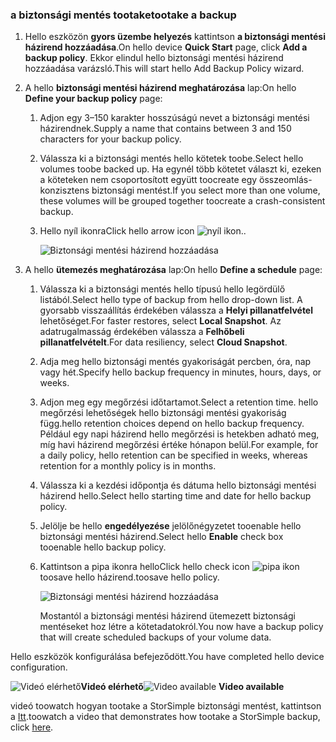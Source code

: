 <!--author=alkohli last changed: 9/17/15-->

### <a name="tootake-a-backup"></a><span data-ttu-id="7a9f7-101">a biztonsági mentés tootake</span><span class="sxs-lookup"><span data-stu-id="7a9f7-101">tootake a backup</span></span>
1. <span data-ttu-id="7a9f7-102">Hello eszközön **gyors üzembe helyezés** kattintson **a biztonsági mentési házirend hozzáadása**.</span><span class="sxs-lookup"><span data-stu-id="7a9f7-102">On hello device **Quick Start** page, click **Add a backup policy**.</span></span> <span data-ttu-id="7a9f7-103">Ekkor elindul hello biztonsági mentési házirend hozzáadása varázsló.</span><span class="sxs-lookup"><span data-stu-id="7a9f7-103">This will start hello Add Backup Policy wizard.</span></span> 
2. <span data-ttu-id="7a9f7-104">A hello **biztonsági mentési házirend meghatározása** lap:</span><span class="sxs-lookup"><span data-stu-id="7a9f7-104">On hello **Define your backup policy** page:</span></span>
   
   1. <span data-ttu-id="7a9f7-105">Adjon egy 3–150 karakter hosszúságú nevet a biztonsági mentési házirendnek.</span><span class="sxs-lookup"><span data-stu-id="7a9f7-105">Supply a name that contains between 3 and 150 characters for your backup policy.</span></span>
   2. <span data-ttu-id="7a9f7-106">Válassza ki a biztonsági mentés hello kötetek toobe.</span><span class="sxs-lookup"><span data-stu-id="7a9f7-106">Select hello volumes toobe backed up.</span></span> <span data-ttu-id="7a9f7-107">Ha egynél több kötetet választ ki, ezeken a köteteken nem csoportosított együtt toocreate egy összeomlás-konzisztens biztonsági mentést.</span><span class="sxs-lookup"><span data-stu-id="7a9f7-107">If you select more than one volume, these volumes will be grouped together toocreate a crash-consistent backup.</span></span>
   3. <span data-ttu-id="7a9f7-108">Hello nyíl ikonra</span><span class="sxs-lookup"><span data-stu-id="7a9f7-108">Click hello arrow icon</span></span> ![nyíl ikon](./media/storsimple-take-backup/HCS_ArrowIcon-include.png)<span data-ttu-id="7a9f7-110">.</span><span class="sxs-lookup"><span data-stu-id="7a9f7-110">.</span></span> 
      
      ![Biztonsági mentési házirend hozzáadása](./media/storsimple-take-backup/HCS_AddBackupPolicyWizard1M-include.png)
3. <span data-ttu-id="7a9f7-112">A hello **ütemezés meghatározása** lap:</span><span class="sxs-lookup"><span data-stu-id="7a9f7-112">On hello **Define a schedule** page:</span></span>
   
   1. <span data-ttu-id="7a9f7-113">Válassza ki a biztonsági mentés hello típusú hello legördülő listából.</span><span class="sxs-lookup"><span data-stu-id="7a9f7-113">Select hello type of backup from hello drop-down list.</span></span> <span data-ttu-id="7a9f7-114">A gyorsabb visszaállítás érdekében válassza a **Helyi pillanatfelvétel** lehetőséget.</span><span class="sxs-lookup"><span data-stu-id="7a9f7-114">For faster restores, select **Local Snapshot**.</span></span> <span data-ttu-id="7a9f7-115">Az adatrugalmasság érdekében válassza a **Felhőbeli pillanatfelvételt**.</span><span class="sxs-lookup"><span data-stu-id="7a9f7-115">For data resiliency, select **Cloud Snapshot**.</span></span>
   2. <span data-ttu-id="7a9f7-116">Adja meg hello biztonsági mentés gyakoriságát percben, óra, nap vagy hét.</span><span class="sxs-lookup"><span data-stu-id="7a9f7-116">Specify hello backup frequency in minutes, hours, days, or weeks.</span></span>
   3. <span data-ttu-id="7a9f7-117">Adjon meg egy megőrzési időtartamot.</span><span class="sxs-lookup"><span data-stu-id="7a9f7-117">Select a retention time.</span></span> <span data-ttu-id="7a9f7-118">hello megőrzési lehetőségek hello biztonsági mentési gyakoriság függ.</span><span class="sxs-lookup"><span data-stu-id="7a9f7-118">hello retention choices depend on hello backup frequency.</span></span> <span data-ttu-id="7a9f7-119">Például egy napi házirend hello megőrzési is hetekben adható meg, míg havi házirend megőrzési értéke hónapon belül.</span><span class="sxs-lookup"><span data-stu-id="7a9f7-119">For example, for a daily policy, hello retention can be specified in weeks, whereas retention for a monthly policy is in months.</span></span>
   4. <span data-ttu-id="7a9f7-120">Válassza ki a kezdési időpontja és dátuma hello biztonsági mentési házirend hello.</span><span class="sxs-lookup"><span data-stu-id="7a9f7-120">Select hello starting time and date for hello backup policy.</span></span>
   5. <span data-ttu-id="7a9f7-121">Jelölje be hello **engedélyezése** jelölőnégyzetet tooenable hello biztonsági mentési házirend.</span><span class="sxs-lookup"><span data-stu-id="7a9f7-121">Select hello **Enable** check box tooenable hello backup policy.</span></span> 
   6. <span data-ttu-id="7a9f7-122">Kattintson a pipa ikonra hello</span><span class="sxs-lookup"><span data-stu-id="7a9f7-122">Click hello check icon</span></span> ![pipa ikon](./media/storsimple-take-backup/HCS_CheckIcon-include.png) <span data-ttu-id="7a9f7-124">toosave hello házirend.</span><span class="sxs-lookup"><span data-stu-id="7a9f7-124">toosave hello policy.</span></span>
      
      ![Biztonsági mentési házirend hozzáadása](./media/storsimple-take-backup/HCS_AddBackupPolicyWizard2M-include.png)
      
      <span data-ttu-id="7a9f7-126">Mostantól a biztonsági mentési házirend ütemezett biztonsági mentéseket hoz létre a kötetadatokról.</span><span class="sxs-lookup"><span data-stu-id="7a9f7-126">You now have a backup policy that will create scheduled backups of your volume data.</span></span>

<span data-ttu-id="7a9f7-127">Hello eszközök konfigurálása befejeződött.</span><span class="sxs-lookup"><span data-stu-id="7a9f7-127">You have completed hello device configuration.</span></span> 

<span data-ttu-id="7a9f7-128">![Videó elérhető](./media/storsimple-take-backup/Video_icon.png)**Videó elérhető**</span><span class="sxs-lookup"><span data-stu-id="7a9f7-128">![Video available](./media/storsimple-take-backup/Video_icon.png) **Video available**</span></span>

<span data-ttu-id="7a9f7-129">videó toowatch hogyan tootake a StorSimple biztonsági mentést, kattintson a [Itt](https://azure.microsoft.com/documentation/videos/take-a-storsimple-backup/).</span><span class="sxs-lookup"><span data-stu-id="7a9f7-129">toowatch a video that demonstrates how tootake a StorSimple backup, click [here](https://azure.microsoft.com/documentation/videos/take-a-storsimple-backup/).</span></span>

